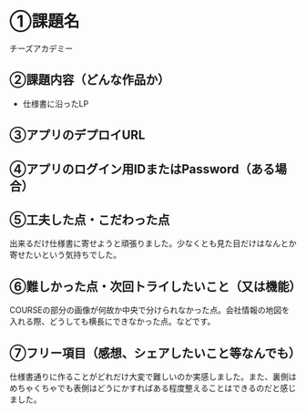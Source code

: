 # ①課題名
チーズアカデミー

## ②課題内容（どんな作品か）
- 仕様書に沿ったLP

## ③アプリのデプロイURL

## ④アプリのログイン用IDまたはPassword（ある場合）

## ⑤工夫した点・こだわった点
出来るだけ仕様書に寄せようと頑張りました。少なくとも見た目だけはなんとか寄せたいという気持ちでした。

## ⑥難しかった点・次回トライしたいこと（又は機能）
COURSEの部分の画像が何故か中央で分けられなかった点。会社情報の地図を入れる際、どうしても横長にできなかった点。などです。

## ⑦フリー項目（感想、シェアしたいこと等なんでも）
仕様書通りに作ることがどれだけ大変で難しいのか実感しました。また、裏側はめちゃくちゃでも表側はどうにかすればある程度整えることはできるのだと感じました。
